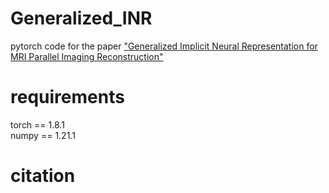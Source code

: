 # Generalized_INR  
pytorch code for the paper ["Generalized Implicit Neural Representation for MRI Parallel Imaging Reconstruction"](http://)

# requirements
torch == 1.8.1  
numpy == 1.21.1  


# citation
